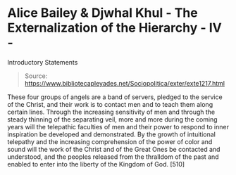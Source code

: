 # Alice Bailey & Djwhal Khul - The Externalization of the Hierarchy - IV -
Introductory Statements

> Source: https://www.bibliotecapleyades.net/Sociopolitica/exter/exte1217.html

These four groups of angels are a band of servers, pledged to the service of the Christ, and their work is to contact men and to teach them along certain lines.
Through the increasing sensitivity of men and through the steady thinning of the separating veil, more and more during the coming years will the telepathic faculties of men and their power to respond to inner inspiration be developed and demonstrated. By the growth of intuitional telepathy and the increasing comprehension of the power of color and sound will the work of the Christ and of the Great Ones be contacted and understood, and the peoples released from the thralldom of the past and enabled to enter into the liberty of the Kingdom of God. [510]
